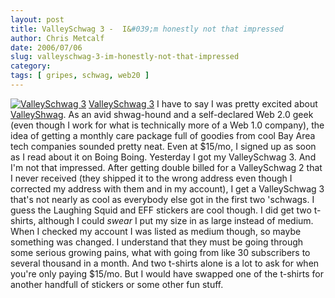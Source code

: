```yaml
---
layout: post
title: ValleySchwag 3 -  I&#039;m honestly not that impressed
author: Chris Metcalf
date: 2006/07/06
slug: valleyschwag-3-im-honestly-not-that-impressed
category: 
tags: [ gripes, schwag, web20 ]
---
```


<a href="http://www.flickr.com/photos/chrismetcalf/183628951/" title="ValleySchwag 3"><img src="http://static.flickr.com/58/183628951_af10c75480.jpg" alt="ValleySchwag 3" class="flickrphoto" /></a>
<a href="http://www.flickr.com/photos/chrismetcalf/183628951/" class="photocaption">ValleySchwag 3</a>
I have to say I was pretty excited about <a href="http://valleyschwag.com/chronicles/">ValleyShwag</a>. As an avid shwag-hound and a self-declared Web 2.0 geek (even though I work for what is technically more of a Web 1.0 company), the idea of getting a monthly care package full of goodies from cool Bay Area tech companies sounded pretty neat. Even at $15/mo, I signed up as soon as I read about it on Boing Boing.
Yesterday I got my ValleySchwag 3. And I'm not that impressed.
After getting double billed for a ValleySchwag 2 that I never received (they shipped it to the wrong address even though I corrected my address with them and in my account), I get a ValleySchwag 3 that's not nearly as cool as everybody else got in the first two 'schwags.
I guess the Laughing Squid and EFF stickers are cool though. I did get two t-shirts, although I could <em>swear</em> I put my size in as large instead of medium. When I checked my account I was listed as medium though, so maybe something was changed.
I understand that they must be going through some serious growing pains, what with going from like 30 subscribers to several thousand in a month. And two t-shirts alone is a lot to ask for when you're only paying $15/mo. But I would have swapped one of the t-shirts for another handfull of stickers or some other fun stuff.
